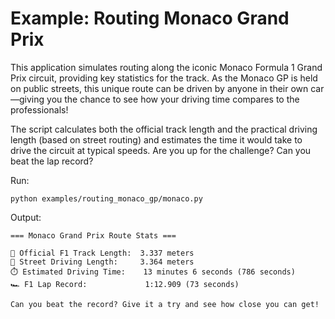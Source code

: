 # Example: Routing Monaco Grand Prix

This application simulates routing along the iconic Monaco Formula 1 Grand Prix circuit, providing key statistics for the track. As the Monaco GP is held on public streets, this unique route can be driven by anyone in their own car—giving you the chance to see how your driving time compares to the professionals!

The script calculates both the official track length and the practical driving length (based on street routing) and estimates the time it would take to drive the circuit at typical speeds. Are you up for the challenge? Can you beat the lap record?

Run:

```
python examples/routing_monaco_gp/monaco.py
```

Output:

```
=== Monaco Grand Prix Route Stats ===

🏁 Official F1 Track Length:  3.337 meters
🚗 Street Driving Length:     3.364 meters
⏱️ Estimated Driving Time:    13 minutes 6 seconds (786 seconds)
🏎️ F1 Lap Record:             1:12.909 (73 seconds)

Can you beat the record? Give it a try and see how close you can get!
```
